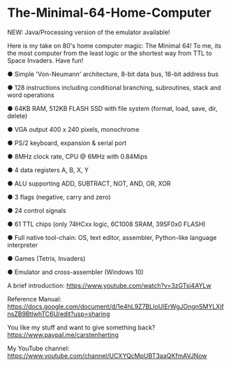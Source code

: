 # The-Minimal-64-Home-Computer

NEW: Java/Processing version of the emulator available!

Here is my take on 80's home computer magic: The Minimal 64! To me, its the most computer from the least logic or the shortest way from TTL to Space Invaders. Have fun!

● Simple 'Von-Neumann' architecture, 8-bit data bus, 16-bit address bus

● 128 instructions including conditional branching, subroutines, stack and word operations

● 64KB RAM, 512KB FLASH SSD with file system (format, load, save, dir, delete)

● VGA output 400 x 240 pixels, monochrome

● PS/2 keyboard, expansion & serial port

● 8MHz clock rate, CPU @ 6MHz with 0.84Mips

● 4 data registers A, B, X, Y

● ALU supporting ADD, SUBTRACT, NOT, AND, OR, XOR

● 3 flags (negative, carry and zero)

● 24 control signals

● 61 TTL chips (only 74HCxx logic, 6C1008 SRAM, 39SF0x0 FLASH)

● Full native tool-chain: OS, text editor, assembler, Python-like language interpreter

● Games (Tetris, Invaders)

● Emulator and cross-assembler (Windows 10)

A brief introduction: https://www.youtube.com/watch?v=3zGTsi4AYLw

Reference Manual: https://docs.google.com/document/d/1e4hL9Z7BLIoUlErWgJOngnSMYLXjfnsZB9BtlwhTC6U/edit?usp=sharing

You like my stuff and want to give something back? https://www.paypal.me/carstenherting

My YouTube channel: https://www.youtube.com/channel/UCXYQcMpUBT3aaQKfmAVJNow
